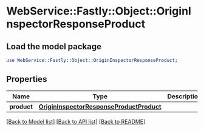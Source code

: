 # WebService::Fastly::Object::OriginInspectorResponseProduct

## Load the model package
```perl
use WebService::Fastly::Object::OriginInspectorResponseProduct;
```

## Properties
Name | Type | Description | Notes
------------ | ------------- | ------------- | -------------
**product** | [**OriginInspectorResponseProductProduct**](OriginInspectorResponseProductProduct.md) |  | [optional] 

[[Back to Model list]](../README.md#documentation-for-models) [[Back to API list]](../README.md#documentation-for-api-endpoints) [[Back to README]](../README.md)


